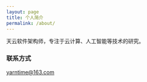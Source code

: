 ```yaml
---
layout: page
title: 个人简介
permalink: /about/
---
```


天云软件架构师，专注于云计算、人工智能等技术的研究。


### 联系方式

[yarntime@163.com](mailto:email@domain.com)